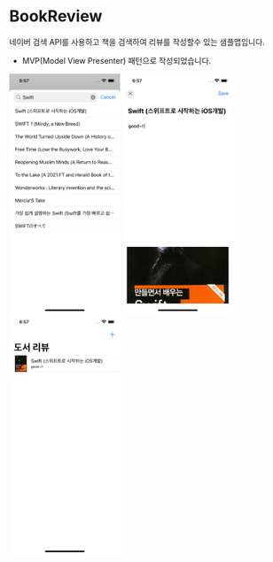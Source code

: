 # BookReview

네이버 검색 API를 사용하고 책을 검색하여 리뷰를 작성할수 있는 샘플앱입니다.

- MVP(Model View Presenter) 패턴으로 작성되었습니다. 


<p>
<img src="screenshot_01.png" width="200">
<img src="screenshot_02.png" width="200">
<img src="screenshot_03.png" width="200">
</p>
